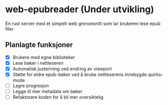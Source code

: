 # web-epubreader (Under utvikling)

En rust server med et simpelt web grensesnitt som lar brukeren lese epub filer. 

## Planlagte funksjoner

- [x] Brukere med egne biblioteker
- [x] Lese bøker i nettleseren
- [x] Automatisk justerining ved endring av viewport
- [x] Støtte for eldre epub-bøker ved å bruke nettleserens innebygde quirks-mode
- [ ] Lagre progresjon
- [ ] Legge til mer metadata om bøker
- [ ] Refaktorere koden for å bli mer oversiktelig
